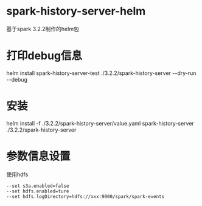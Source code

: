 # spark-history-server-helm
基于spark 3.2.2制作的helm包

# 打印debug信息
helm install spark-history-server-test ./3.2.2/spark-history-server --dry-run --debug

# 安装
helm install -f ./3.2.2/spark-history-server/value.yaml spark-history-server ./3.2.2/spark-history-server

# 参数信息设置
使用hdfs
```
--set s3a.enabled=false
--set hdfs.enabled=ture
--set hdfs.logDirectory=hdfs://xxx:9000/spark/spark-events
```
